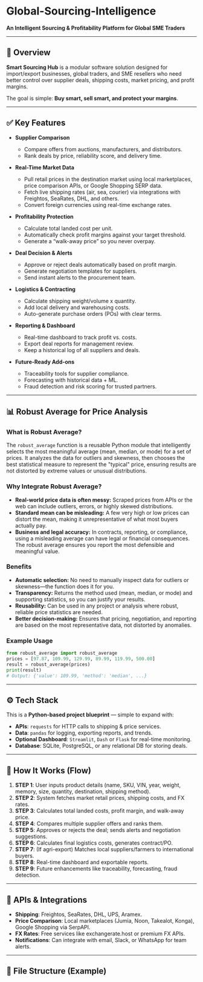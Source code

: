 # Global-Sourcing-Intelligence

**An Intelligent Sourcing & Profitability Platform for Global SME Traders**

---

## 📌 Overview

**Smart Sourcing Hub** is a modular software solution designed for import/export businesses, global traders, and SME resellers who need better control over supplier deals, shipping costs, market pricing, and profit margins.

The goal is simple: **Buy smart, sell smart, and protect your margins**.

---

## ✅ Key Features

- **Supplier Comparison**
  - Compare offers from auctions, manufacturers, and distributors.
  - Rank deals by price, reliability score, and delivery time.

- **Real-Time Market Data**
  - Pull retail prices in the destination market using local marketplaces, price comparison APIs, or Google Shopping SERP data.
  - Fetch live shipping rates (air, sea, courier) via integrations with Freightos, SeaRates, DHL, and others.
  - Convert foreign currencies using real-time exchange rates.

- **Profitability Protection**
  - Calculate total landed cost per unit.
  - Automatically check profit margins against your target threshold.
  - Generate a “walk-away price” so you never overpay.

- **Deal Decision & Alerts**
  - Approve or reject deals automatically based on profit margin.
  - Generate negotiation templates for suppliers.
  - Send instant alerts to the procurement team.

- **Logistics & Contracting**
  - Calculate shipping weight/volume x quantity.
  - Add local delivery and warehousing costs.
  - Auto-generate purchase orders (POs) with clear terms.

- **Reporting & Dashboard**
  - Real-time dashboard to track profit vs. costs.
  - Export deal reports for management review.
  - Keep a historical log of all suppliers and deals.

- **Future-Ready Add-ons**
  - Traceability tools for supplier compliance.
  - Forecasting with historical data + ML.
  - Fraud detection and risk scoring for trusted partners.

---

## 📊 Robust Average for Price Analysis

### What is Robust Average?
The `robust_average` function is a reusable Python module that intelligently selects the most meaningful average (mean, median, or mode) for a set of prices. It analyzes the data for outliers and skewness, then chooses the best statistical measure to represent the "typical" price, ensuring results are not distorted by extreme values or unusual distributions.

### Why Integrate Robust Average?
- **Real-world price data is often messy:** Scraped prices from APIs or the web can include outliers, errors, or highly skewed distributions.
- **Standard mean can be misleading:** A few very high or low prices can distort the mean, making it unrepresentative of what most buyers actually pay.
- **Business and legal accuracy:** In contracts, reporting, or compliance, using a misleading average can have legal or financial consequences. The robust average ensures you report the most defensible and meaningful value.

### Benefits
- **Automatic selection:** No need to manually inspect data for outliers or skewness—the function does it for you.
- **Transparency:** Returns the method used (mean, median, or mode) and supporting statistics, so you can justify your results.
- **Reusability:** Can be used in any project or analysis where robust, reliable price statistics are needed.
- **Better decision-making:** Ensures that pricing, negotiation, and reporting are based on the most representative data, not distorted by anomalies.

### Example Usage
```python
from robust_average import robust_average
prices = [97.87, 109.99, 129.99, 89.99, 119.99, 500.00]
result = robust_average(prices)
print(result)
# Output: {'value': 109.99, 'method': 'median', ...}
```

---

## ⚙️ Tech Stack

This is a **Python-based project blueprint** — simple to expand with:
- **APIs**: `requests` for HTTP calls to shipping & price services.
- **Data**: `pandas` for logging, exporting reports, and trends.
- **Optional Dashboard**: `Streamlit`, `Dash` or `Flask` for real-time monitoring.
- **Database**: SQLite, PostgreSQL, or any relational DB for storing deals.

---

## 🚀 How It Works (Flow)

1. **STEP 1**: User inputs product details (name, SKU, VIN, year, weight, memory, size, quantity, destination, shipping method).
2. **STEP 2**: System fetches market retail prices, shipping costs, and FX rates.
3. **STEP 3**: Calculates total landed costs, profit margin, and walk-away price.
4. **STEP 4**: Compares multiple supplier offers and ranks them.
5. **STEP 5**: Approves or rejects the deal; sends alerts and negotiation suggestions.
6. **STEP 6**: Calculates final logistics costs, generates contract/PO.
7. **STEP 7**: (If agri-export) Matches local suppliers/farmers to international buyers.
8. **STEP 8**: Real-time dashboard and exportable reports.
9. **STEP 9**: Future enhancements like traceability, forecasting, fraud detection.

---

## 🔗 APIs & Integrations

- **Shipping**: Freightos, SeaRates, DHL, UPS, Aramex.
- **Price Comparison**: Local marketplaces (Jumia, Noon, Takealot, Konga), Google Shopping via SerpAPI.
- **FX Rates**: Free services like exchangerate.host or premium FX APIs.
- **Notifications**: Can integrate with email, Slack, or WhatsApp for team alerts.

---

## 📁 File Structure (Example)

